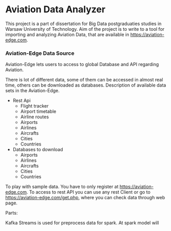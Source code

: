 
# Aviation Data Analyzer

This project is a part of dissertation for Big Data postgraduaties studies in Warsaw University of Technology.
Aim of the project is to write to a tool for importing and analyzing Aviation Data, that are available in https://aviation-edge.com. 

### Aviation-Edge Data Source

Aviation-Edge lets users to access to global Database and API regarding Aviation. 

There is lot of different data, some of them can be accessed in almost real time, others can be downloaded as databases.
Description of available data sets in the Aviation-Edge.
* Rest Api
  * Flight tracker
  * Airport timetable
  * Airline routes 
  * Airports
  * Airlines
  * Aircrafts
  * Cities
  * Countries
* Databases to download
  * Airports
  * Airlines
  * Aircrafts
  * Cities
  * Countries

To play with sample data. You have to only register at https://aviation-edge.com.
To access to rest API you can use any rest Client or go to https://aviation-edge.com/get.php, where you can check data through web page.




Parts:

Kafka Streams is used for preprocess data for spark. 
At spark model will



